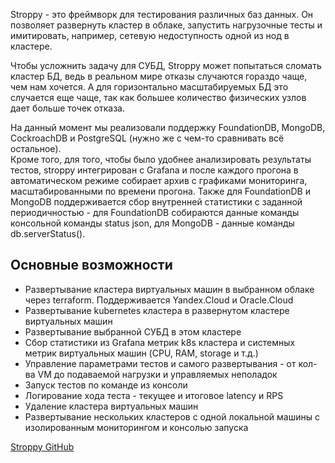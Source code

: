 Stroppy - это фреймворк для тестирования различных баз данных. Он позволяет развернуть кластер в облаке, запустить нагрузочные тесты и имитировать, например, сетевую недоступность одной из нод в кластере.  

Чтобы усложнить задачу для СУБД, Stroppy может попытаться сломать кластер БД, ведь в реальном мире отказы случаются гораздо чаще, чем нам хочется. А для горизонтально масштабируемых БД это случается еще чаще, так как большее количество физических узлов дает больше точек отказа.  

На данный момент мы реализовали поддержку FoundationDB, MongoDB, CockroachDB и PostgreSQL (нужно же с чем-то сравнивать всё остальное).  
Кроме того, для того, чтобы было удобнее анализировать результаты тестов, stroppy интегрирован с Grafana и после каждого прогона в автоматическом режиме собирает архив с графиками мониторинга, масштабированными по времени прогона. Также для FoundationDB и MongoDB поддерживается сбор внутренней статистики с заданной периодичностью - для FoundationDB собираются данные команды консольной команды status json, для MongoDB - данные команды db.serverStatus().  

## Основные возможности  

- Развертывание кластера виртуальных машин в выбранном облаке через terraform. Поддерживается Yandex.Cloud и Oracle.Cloud
- Развертывание kubernetes кластера в развернутом кластере виртуальных машин
- Развертывание выбранной СУБД в этом кластере
- Сбор статистики из Grafana метрик k8s кластера и системных метрик виртуальных машин (CPU, RAM, storage и т.д.)
- Управление параметрами тестов и самого развертывания - от кол-ва VM до подаваемой нагрузки и управляемых неполадок
- Запуск тестов по команде из консоли
- Логирование хода теста - текущее и итоговое latency и RPS
- Удаление кластера виртуальных машин
- Развертывание нескольких кластеров с одной локальной машины с изолированным мониторингом и консолью запуска  
  
[Stroppy GitHub](https://github.com/stroppy-io/stroppy)  
